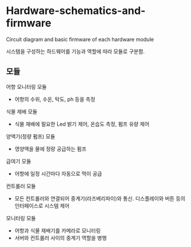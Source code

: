 # Hardware-schematics-and-firmware
Circuit diagram and basic firmware of each hardware module

시스템을 구성하는 하드웨어를 기능과 역할에 따라 모듈로 구분함.

**<h2>모듈</h2>**

어항 모니터링 모듈
- 어항의 수위, 수온, 탁도, ph 등을 측정

식물 제배 모듈
- 식물 재배에 필요한 Led 밝기 제어, 온습도 측정, 펌프 유량 제어

양액기(정량 펌프) 모듈
- 영양액을 물에 정량 공급하는 펌프

급여기 모듈
- 어항에 일정 시간마다 자동으로 먹이 공급

컨트롤러 모듈
- 모든 컨트롤러와 연결되어 중계기(라즈베리파이)와 통신. 디스플레이와 버튼 등의 인터페이스로 시스템 제어

모니터링 모듈
- 어항과 식물 재배기를 카메라로 모니터링
- 서버와 컨트롤러 사이의 중계기 역할을 병행
